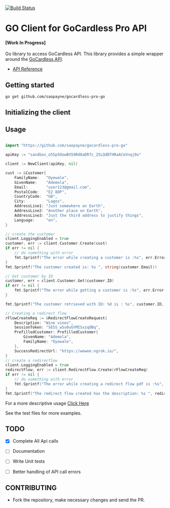 [![Build Status](https://travis-ci.org/saopayne/gocardless-pro-go.svg?branch=master)](https://travis-ci.org/saopayne/gocardless-pro-go)

# GO Client for GoCardless Pro API

#### [__Work In Progress__]

Go library to access GoCardless API. This library provides a simple wrapper around the [GoCardless API](http://developer.gocardless.com/api-reference).

- [API Reference](https://developer.gocardless.com/api-reference/2015-07-06)


## Getting started

```
go get github.com/saopayne/gocardless-pro-go
```

## Initializing the client

## Usage

``` go

import "https://github.com/saopayne/gocardless-pro-go"

apiKey := "sandbox_o55p5OowBX59Rd8aDR7c_25LQdBTHRaACeVnqj0o"

client := NewClient(apiKey, nil)

cust := &Customer{
    FamilyName:   "Oyewale",
    GivenName:    "Ademola",
    Email:        "user123@gmail.com",
    PostalCode:   "E2 8DP",
    CountryCode:  "GB",
    City:         "Lagos",
    AddressLine1: "Just somewhere on Earth",
    AddressLine2: "Another place on Earth",
    AddressLine3: "Just the third address to justify things",
    Language:     "en",
}

// create the customer
client.LoggingEnabled = true
customer, err := client.Customer.Create(cust)
if err != nil {
    // do something with error
    fmt.Sprintf("The error while creating a customer is :%s", err.Error())
}
fmt.Sprintf("The customer created is: %s ", string(customer.Email))

// Get customer by ID
customer, err = client.Customer.Get(customer.ID)
if err != nil {
    fmt.Sprintf("The error while getting a customer is :%s", err.Error())
}

fmt.Sprintf("The customer retrieved with ID: %d is : %s", customer.ID, customer.Email)

// Creating a redirect flow
rFlowCreateReq := &RedirectFlowCreateRequest{
    Description: "Wine vines",
    SessionToken: "SESS_wSs0uGYMISxzqOBq",
    PrefilledCustomer: PrefilledCustomer{
        GivenName: "Ademola",
        FamilyName: "Oyewale",
    },
    SuccessRedirectUrl: "https://wewee.ngrok.io/",
}
// create a redirecflow
client.LoggingEnabled = true
redirectFlow, err := client.RedirectFlow.Create(rFlowCreateReq)
if err != nil {
    // do something with error
    fmt.Sprintf("The error while creating a redirect flow pdf is :%s", err.Error())
}
fmt.Sprintf("The redirect flow created has the description: %s ", redirectFlow.Description)

```

For a more descriptive usage [Click Here](https://github.com/saopayne/gocardless-pro-go/blob/master/Usage.md)

See the test files for more examples.

## TODO
- [x] Complete All Api calls
- [ ] Documentation
- [ ] Write Unit tests
- [ ] Better handling of API call errors


## CONTRIBUTING
- Fork the repository, make necessary changes and send the PR.
